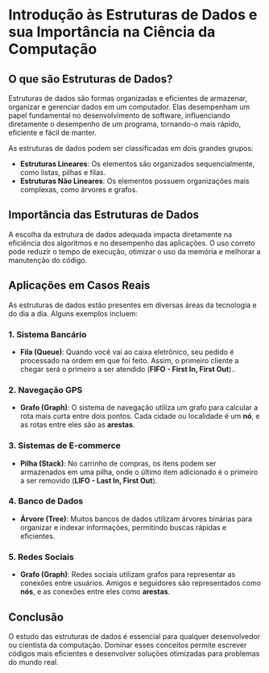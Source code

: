 # Introdução às Estruturas de Dados e sua Importância na Ciência da Computação

## O que são Estruturas de Dados?
Estruturas de dados são formas organizadas e eficientes de armazenar, organizar e gerenciar dados em um computador. Elas desempenham um papel fundamental no desenvolvimento de software, influenciando diretamente o desempenho de um programa, tornando-o mais rápido, eficiente e fácil de manter.

As estruturas de dados podem ser classificadas em dois grandes grupos:
- **Estruturas Lineares**: Os elementos são organizados sequencialmente, como listas, pilhas e filas.
- **Estruturas Não Lineares**: Os elementos possuem organizações mais complexas, como árvores e grafos.

## Importância das Estruturas de Dados
A escolha da estrutura de dados adequada impacta diretamente na eficiência dos algoritmos e no desempenho das aplicações. O uso correto pode reduzir o tempo de execução, otimizar o uso da memória e melhorar a manutenção do código.

## Aplicações em Casos Reais
As estruturas de dados estão presentes em diversas áreas da tecnologia e do dia a dia. Alguns exemplos incluem:

### 1. **Sistema Bancário**
- **Fila (Queue)**: Quando você vai ao caixa eletrônico, seu pedido é processado na ordem em que foi feito. Assim, o primeiro cliente a chegar será o primeiro a ser atendido (**FIFO - First In, First Out**)..

### 2. **Navegação GPS**
- **Grafo (Graph)**: O sistema de navegação utiliza um grafo para calcular a rota mais curta entre dois pontos. Cada cidade ou localidade é um **nó**, e as rotas entre eles são as **arestas**.

### 3. **Sistemas de E-commerce**
- **Pilha (Stack)**: No carrinho de compras, os itens podem ser armazenados em uma pilha, onde o último item adicionado é o primeiro a ser removido (**LIFO - Last In, First Out**).

### 4. **Banco de Dados**
- **Árvore (Tree)**: Muitos bancos de dados utilizam árvores binárias para organizar e indexar informações, permitindo buscas rápidas e eficientes.

### 5. **Redes Sociais**
- **Grafo (Graph)**: Redes sociais utilizam grafos para representar as conexões entre usuários. Amigos e seguidores são representados como **nós**, e as conexões entre eles como **arestas**.

## Conclusão
O estudo das estruturas de dados é essencial para qualquer desenvolvedor ou cientista da computação. Dominar esses conceitos permite escrever códigos mais eficientes e desenvolver soluções otimizadas para problemas do mundo real.

